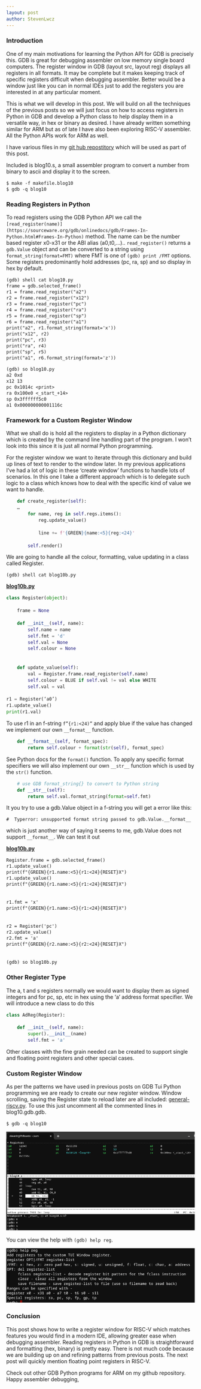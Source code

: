 ```yaml
---
layout: post
author: StevenLwcz
---
```

### Introduction

One of my main motivations for learning the Python API for GDB is precisely this. GDB is great for debugging assembler on low memory single board computers. The register window in GDB (layout src, layout reg) displays all registers in all formats. It may be complete but it makes keeping track of specific registers difficult when debugging assembler. Better would be a window just like you can in normal IDEs just to add the registers you are interested in at any particular moment. 

This is what we will develop in this post. We will build on all the techniques of the previous posts so we will just focus on how to access registers in Python in GDB and develop a Python class to help display them in a versatile way, in hex or binary as desired. I have already written something similar for ARM but as of late I have also been exploring RISC-V assembler. All the Python APIs work for ARM as well.


I have various files in my [git hub repostitory](https://github.com/StevenLwcz/gdb-python-blog/tree/post10) which will be used as part of this post.

Included is blog10.s, a small assembler program to convert a number from binary to ascii and display it to the screen.


```shell
$ make -f makefile.blog10
$ gdb -q blog10
```

### Reading Registers in Python

To read registers using the GDB Python API we call the `[read_register(name)](https://sourceware.org/gdb/onlinedocs/gdb/Frames-In-Python.html#Frames-In-Python)` method. The name can be the number based register x0-x31 or the ABI alias (a0,t0,...).. `read_register()` returns a `gdb.Value` object and can be converted to a string using `format_string(format=FMT)` where FMT is one of `(gdb) print /FMT` options. Some registers predominantly hold addresses (pc, ra, sp) and so display in hex by default.


```
(gdb) shell cat blog10.py
frame = gdb.selected_frame()
r1 = frame.read_register("a2")
r2 = frame.read_register("x12")
r3 = frame.read_register("pc")
r4 = frame.read_register("ra")
r5 = frame.read_register("sp")
r6 = frame.read_register("a1")
print("a2", r1.format_string(format='x'))
print("x12", r2)
print("pc", r3)
print("ra", r4)
print("sp", r5)
print("a1", r6.format_string(format='z'))
```

```
(gdb) so blog10.py
a2 0xd
x12 13
pc 0x1014c <print>
ra 0x100e0 <_start_+14>
sp 0x3ffffff5c0
a1 0x000000000001116c
```

### Framework for a Custom Register Window

What we shall do is hold all the registers to display in a Python dictionary which is created by the command line handling part of the program. I won’t look into this since it is just all normal Python programming.


For the register window we want to iterate through this dictionary and build up lines of text to render to the window later. In my previous applications I’ve had a lot of logic in these ‘create window’ functions to handle lots of scenarios. In this one I take a different approach which is to delegate such logic to a class which knows how to deal with the specific kind of value we want to handle.

```python
    def create_register(self):
    …
        for name, reg in self.regs.items():
            reg.update_value()
   
            line += f'{GREEN}{name:<5}{reg:<24}'
    
        self.render()
```

We are going to handle all the colour, formatting, value updating in a class called Register.

```shell
(gdb) shell cat blog10b.py
```

**[blog10b.py](https://github.com/StevenLwcz/gdb-python-blog/blob/post10/blog10b.py)**
```python
class Register(object):

    frame = None

    def __init__(self, name):
        self.name = name
        self.fmt = 'd'
        self.val = None
        self.colour = None


    def update_value(self):
        val = Register.frame.read_register(self.name)
        self.colour = BLUE if self.val != val else WHITE
        self.val = val

r1 = Register(‘a0’)
r1.update_value()
print(r1.val)
```

To use r1 in an f-string `f”{r1:<24)”` and apply blue if the value has changed we implement our own `__format__` function.


```python
    def __format__(self, format_spec):
        return self.colour + format(str(self), format_spec)
```

See Python docs for the `format()` function. To apply any specific format specifiers we will also implement our own `__str__` function which is used by the `str()` function.


```python
    # use GDB format_string{} to convert to Python string
    def __str__(self):
        return self.val.format_string(format=self.fmt)
```


It you try to use a gdb.Value object in a f-string you will get a error like this:


    #  Typerror: unsupported format string passed to gdb.Value.__format__


which is just another way of saying it seems to me, gdb.Value does not support `__format__`.  We can test it out


**[blog10b.py](https://github.com/StevenLwcz/gdb-python-blog/blob/post10/blog10b.py)**
```
Register.frame = gdb.selected_frame()
r1.update_value()
print(f"{GREEN}{r1.name:<5}{r1:<24}{RESET}X")
r1.update_value()
print(f"{GREEN}{r1.name:<5}{r1:<24}{RESET}X")


r1.fmt = 'x'
print(f"{GREEN}{r1.name:<5}{r1:<24}{RESET}X")


r2 = Register('pc')
r2.update_value()
r2.fmt = 'a'
print(f"{GREEN}{r2.name:<5}{r2:<24}{RESET}X")


(gdb) so blog10b.py
```

### Other Register Type

The a, t and s registers normally we would want to display them as signed integers and for pc, sp, etc in hex using the ‘a’ address format specifier. We will introduce a new class to do this


```python
class AdReg(Register):

    def __init__(self, name):
        super().__init__(name)
        self.fmt = 'a'
```

Other classes with the fine grain needed can be created to support single and floating point registers and other special cases.

### Custom Register Window

As per the patterns we have used in previous posts on GDB Tui Python programming we are ready to create our new register window. Window scrolling, saving the Register state to reload later are all included: [general-riscv.py](https://github.com/StevenLwcz/gdb-python/blob/main/general-riscv.py). To use this just uncomment all the commented lines in blog10.gdb.gdb. 

```shell
$ gdb -q blog10
```

![Register Window RISC-V](/images/RegisterWindow10.png)

You can view the help with  `(gdb) help reg`.

![GDB Window Help](/images/RegisterWindowHelp10.png)

### Conclusion

This post shows how to write a register window for RISC-V which matches features you would find in a modern IDE, allowing greater ease when debugging assembler. Reading registers in Python in GDB is straightforward and formatting  (hex, binary) is pretty easy. There is not much code because we are building up on and refining patterns from previous posts. The next post will quickly mention floating point registers in RISC-V.

Check out other GDB Python programs for ARM on my github repository. Happy assembler debugging,


